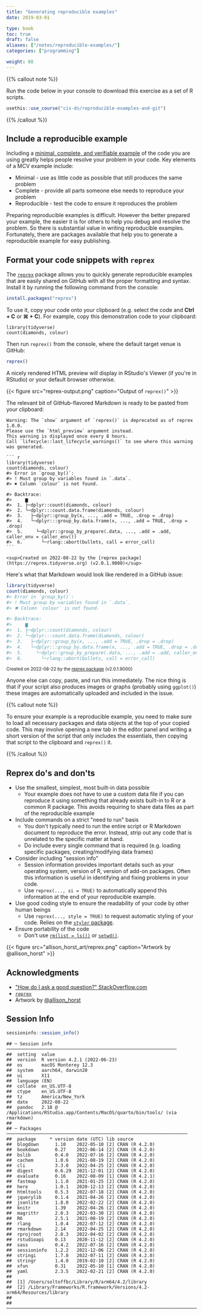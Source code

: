 ```yaml
---
title: "Generating reproducible examples"
date: 2019-03-01

type: book
toc: true
draft: false
aliases: ["/notes/reproducible-examples/"]
categories: ["programming"]

weight: 88
---
```




{{% callout note %}}

Run the code below in your console to download this exercise as a set of R scripts.

```r
usethis::use_course("cis-ds/reproducible-examples-and-git")
```

{{% /callout %}}

## Include a reproducible example

Including a [minimal, complete, and verifiable example](http://stackoverflow.com/help/mcve) of the code you are using greatly helps people resolve your problem in your code. Key elements of a MCV example include:

* Minimal - use as little code as possible that still produces the same problem
* Complete - provide all parts someone else needs to reproduce your problem
* Reproducible - test the code to ensure it reproduces the problem

Preparing reproducible examples is difficult. However the better prepared your example, the easier it is for others to help you debug and resolve the problem. So there is substantial value in writing reproducible examples. Fortunately, there are packages available that help you to generate a reproducible example for easy publishing.

## Format your code snippets with `reprex`

The [`reprex`](http://reprex.tidyverse.org/) package allows you to quickly generate reproducible examples that are easily shared on GitHub with all the proper formatting and syntax. Install it by running the following command from the console:

```r
install.packages("reprex")
```

To use it, copy your code onto your clipboard (e.g. select the code and **Ctrl + C** or **⌘ + C**). For example, copy this demonstration code to your clipboard:






```
library(tidyverse)
count(diamonds, colour)
```

Then run `reprex()` from the console, where the default target venue is GitHub:


```r
reprex()
```

A nicely rendered HTML preview will display in RStudio's Viewer (if you're in RStudio) or your default browser otherwise.

{{< figure src="reprex-output.png" caption="Output of `reprex()`" >}}

The relevant bit of GitHub-flavored Markdown is ready to be pasted from your clipboard:


```
Warning: The `show` argument of `reprex()` is deprecated as of reprex 1.0.0.
Please use the `html_preview` argument instead.
This warning is displayed once every 8 hours.
Call `lifecycle::last_lifecycle_warnings()` to see where this warning was generated.
```

````
``` r
library(tidyverse)
count(diamonds, colour)
#> Error in `group_by()`:
#> ! Must group by variables found in `.data`.
#> ✖ Column `colour` is not found.

#> Backtrace:
#>     ▆
#>  1. ├─dplyr::count(diamonds, colour)
#>  2. └─dplyr:::count.data.frame(diamonds, colour)
#>  3.   ├─dplyr::group_by(x, ..., .add = TRUE, .drop = .drop)
#>  4.   └─dplyr:::group_by.data.frame(x, ..., .add = TRUE, .drop = .drop)
#>  5.     └─dplyr::group_by_prepare(.data, ..., .add = .add, caller_env = caller_env())
#>  6.       └─rlang::abort(bullets, call = error_call)
```

<sup>Created on 2022-08-22 by the [reprex package](https://reprex.tidyverse.org) (v2.0.1.9000)</sup>
````

Here's what that Markdown would look like rendered in a GitHub issue:


``` r
library(tidyverse)
count(diamonds, colour)
#> Error in `group_by()`:
#> ! Must group by variables found in `.data`.
#> ✖ Column `colour` is not found.

#> Backtrace:
#>     ▆
#>  1. ├─dplyr::count(diamonds, colour)
#>  2. └─dplyr:::count.data.frame(diamonds, colour)
#>  3.   ├─dplyr::group_by(x, ..., .add = TRUE, .drop = .drop)
#>  4.   └─dplyr:::group_by.data.frame(x, ..., .add = TRUE, .drop = .drop)
#>  5.     └─dplyr::group_by_prepare(.data, ..., .add = .add, caller_env = caller_env())
#>  6.       └─rlang::abort(bullets, call = error_call)
```

<sup>Created on 2022-08-22 by the [reprex package](https://reprex.tidyverse.org) (v2.0.1.9000)</sup>

Anyone else can copy, paste, and run this immediately. The nice thing is that if your script also produces images or graphs (probably using `ggplot()`) these images are automatically uploaded and included in the issue.

{{% callout note %}}

To ensure your example is a reproducible example, you need to make sure to load all necessary packages and data objects at the top of your copied code. This may involve opening a new tab in the editor panel and writing a short version of the script that only includes the essentials, then copying that script to the clipboard and `reprex()` it.

{{% /callout %}}



## Reprex do's and don'ts

* Use the smallest, simplest, most built-in data possible
    * Your example does not have to use a custom data file if you can reproduce it using something that already exists built-in to R or a common R package. This avoids requiring to share data files as part of the reproducible example
* Include commands on a strict "need to run" basis
    * You don't typically need to run the entire script or R Markdown document to reproduce the error. Instead, strip out any code that is unrelated to the specific matter at hand.
    * Do include every single command that is required (e.g. loading specific packages, creating/modifying data frames)
* Consider including "session info"
    * Session information provides important details such as your operating system, version of R, version of add-on packages. Often this information is useful in identifying and fixing problems in your code.
    * Use `reprex(..., si = TRUE)` to automatically append this information at the end of your reproducible example.
* Use good coding style to ensure the readability of your code by other human beings
    * Use `reprex(..., style = TRUE)` to request automatic styling of your code. Relies on the [`styler` package](/notes/style-guide/#styler).
* Ensure portability of the code
    * Don't use [`rm(list = ls())`](/notes/saving-source/#what-s-wrong-with-rm-list-ls) or [`setwd()`](/notes/project-oriented-workflow/#we-need-to-talk-about-setwd-path-that-only-works-on-my-machine).

{{< figure src="allison_horst_art/reprex.png" caption="Artwork by @allison_horst" >}}

## Acknowledgments

* ["How do I ask a good question?" StackOverflow.com](http://stackoverflow.com/help/how-to-ask)
* [`reprex`](https://reprex.tidyverse.org/index.html)
* Artwork by [@allison_horst](https://github.com/allisonhorst/stats-illustrations)

## Session Info



```r
sessioninfo::session_info()
```

```
## ─ Session info ───────────────────────────────────────────────────────────────
##  setting  value
##  version  R version 4.2.1 (2022-06-23)
##  os       macOS Monterey 12.3
##  system   aarch64, darwin20
##  ui       X11
##  language (EN)
##  collate  en_US.UTF-8
##  ctype    en_US.UTF-8
##  tz       America/New_York
##  date     2022-08-22
##  pandoc   2.18 @ /Applications/RStudio.app/Contents/MacOS/quarto/bin/tools/ (via rmarkdown)
## 
## ─ Packages ───────────────────────────────────────────────────────────────────
##  package     * version date (UTC) lib source
##  blogdown      1.10    2022-05-10 [2] CRAN (R 4.2.0)
##  bookdown      0.27    2022-06-14 [2] CRAN (R 4.2.0)
##  bslib         0.4.0   2022-07-16 [2] CRAN (R 4.2.0)
##  cachem        1.0.6   2021-08-19 [2] CRAN (R 4.2.0)
##  cli           3.3.0   2022-04-25 [2] CRAN (R 4.2.0)
##  digest        0.6.29  2021-12-01 [2] CRAN (R 4.2.0)
##  evaluate      0.16    2022-08-09 [1] CRAN (R 4.2.1)
##  fastmap       1.1.0   2021-01-25 [2] CRAN (R 4.2.0)
##  here          1.0.1   2020-12-13 [2] CRAN (R 4.2.0)
##  htmltools     0.5.3   2022-07-18 [2] CRAN (R 4.2.0)
##  jquerylib     0.1.4   2021-04-26 [2] CRAN (R 4.2.0)
##  jsonlite      1.8.0   2022-02-22 [2] CRAN (R 4.2.0)
##  knitr         1.39    2022-04-26 [2] CRAN (R 4.2.0)
##  magrittr      2.0.3   2022-03-30 [2] CRAN (R 4.2.0)
##  R6            2.5.1   2021-08-19 [2] CRAN (R 4.2.0)
##  rlang         1.0.4   2022-07-12 [2] CRAN (R 4.2.0)
##  rmarkdown     2.14    2022-04-25 [2] CRAN (R 4.2.0)
##  rprojroot     2.0.3   2022-04-02 [2] CRAN (R 4.2.0)
##  rstudioapi    0.13    2020-11-12 [2] CRAN (R 4.2.0)
##  sass          0.4.2   2022-07-16 [2] CRAN (R 4.2.0)
##  sessioninfo   1.2.2   2021-12-06 [2] CRAN (R 4.2.0)
##  stringi       1.7.8   2022-07-11 [2] CRAN (R 4.2.0)
##  stringr       1.4.0   2019-02-10 [2] CRAN (R 4.2.0)
##  xfun          0.31    2022-05-10 [1] CRAN (R 4.2.0)
##  yaml          2.3.5   2022-02-21 [2] CRAN (R 4.2.0)
## 
##  [1] /Users/soltoffbc/Library/R/arm64/4.2/library
##  [2] /Library/Frameworks/R.framework/Versions/4.2-arm64/Resources/library
## 
## ──────────────────────────────────────────────────────────────────────────────
```
